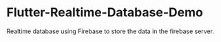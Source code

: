 # Flutter-Realtime-Database-Demo
Realtime database using Firebase to store the data in the firebase server.
